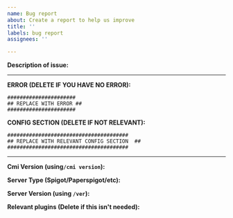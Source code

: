 ```yaml
---
name: Bug report
about: Create a report to help us improve
title: ''
labels: bug report
assignees: ''

---
```


**Description of issue:**

---

**ERROR (DELETE IF YOU HAVE NO ERROR):**
```
######################
## REPLACE WITH ERROR ##
######################
```

**CONFIG SECTION (DELETE IF NOT RELEVANT):**
```
#######################################
## REPLACE WITH RELEVANT CONFIG SECTION  ##
#######################################
```

---

**Cmi Version (using`/cmi version`):** 

**Server Type (Spigot/Paperspigot/etc):** 

**Server Version (using `/ver`):** 

**Relevant plugins (Delete if this isn't needed):**
